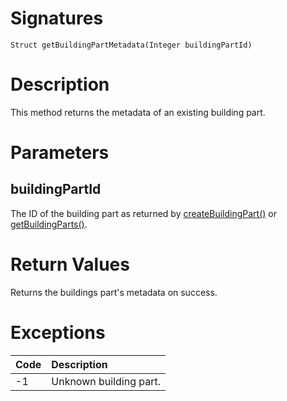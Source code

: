 <!---
{
    "category": "Rooms and Categories",
    "name": "getBuildingPartMetadata",
    "shortDescription": "Returns the metadata of an existing building part"
}
--->

# Signatures

```
Struct getBuildingPartMetadata(Integer buildingPartId)
```

# Description

This method returns the metadata of an existing building part.

# Parameters

## buildingPartId

The ID of the building part as returned by [createBuildingPart()](#createBuildingPart) or [getBuildingParts()](#getBuildingParts).

# Return Values

Returns the buildings part's metadata on success.

# Exceptions

| Code | Description            |
| :--- | :--------------------- |
| -1   | Unknown building part. |